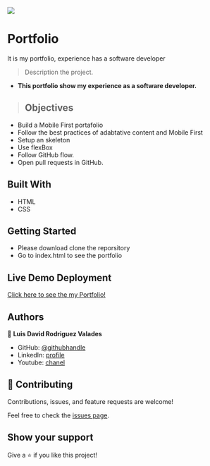 ![](https://img.shields.io/badge/Microverse-blueviolet)

# Portfolio
It is my portfolio, experience has a software developer

> Description the project.
- **This portfolio show my experience as a software developer.**
> ## Objectives
- Build a Mobile First portafolio
- Follow the best practices of adabtative content and Mobile First
- Setup an skeleton 
- Use flexBox
- Follow GitHub flow.
- Open pull requests in GitHub.


## Built With
- HTML
- CSS

## Getting Started
- Please download clone the reporsitory
- Go to index.html to see the portfolio

## Live Demo Deployment
[Click here to see the my Portfolio!](https://luisdavidrodriguez.github.io/Portfolio/)



## Authors

👤 **Luis David Rodriguez Valades**

- GitHub: [@githubhandle](https://github.com/LuisDavidRodriguez)
- LinkedIn: [profile](https://www.linkedin.com/in/luis-david-rodriguez-valades-24a0a8239)
- Youtube: [chanel](https://www.youtube.com/channel/UChuA4SgdDYk2DHStsy7HEgQ)




## 🤝 Contributing

Contributions, issues, and feature requests are welcome!

Feel free to check the [issues page](../../issues/).

## Show your support

Give a ⭐️ if you like this project!
